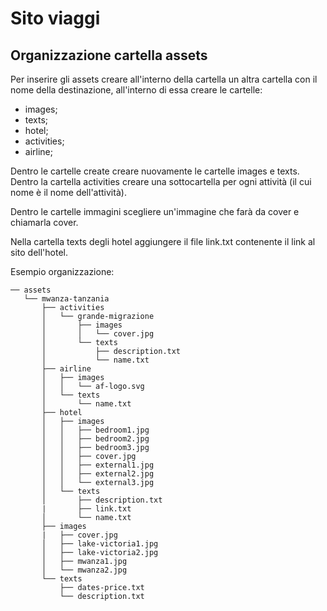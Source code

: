 # Sito viaggi

## Organizzazione cartella assets

Per inserire gli assets creare all'interno della cartella un altra cartella con il nome della destinazione, all'interno di essa creare le cartelle:

* images;
* texts;
* hotel;
* activities;
* airline;

Dentro le cartelle create creare nuovamente le cartelle images e texts. Dentro la cartella activities creare una sottocartella per ogni attività (il cui nome è il nome dell'attività). 

Dentro le cartelle immagini scegliere un'immagine che farà da cover e chiamarla cover.

Nella cartella texts degli hotel aggiungere il file link.txt contenente il link al sito dell'hotel.

Esempio organizzazione:
```
── assets
   └── mwanza-tanzania
       ├── activities
       │   └── grande-migrazione
       │       ├── images
       │       │   └── cover.jpg
       │       └── texts
       │           ├── description.txt
       │           └── name.txt
       ├── airline
       │   ├── images
       │   │   └── af-logo.svg
       │   └── texts
       │       └── name.txt
       ├── hotel
       │   ├── images
       │   │   ├── bedroom1.jpg
       │   │   ├── bedroom2.jpg
       │   │   ├── bedroom3.jpg
       │   │   ├── cover.jpg
       │   │   ├── external1.jpg
       │   │   ├── external2.jpg
       │   │   └── external3.jpg
       │   └── texts
       │       ├── description.txt
       |       ├── link.txt
       │       └── name.txt
       ├── images
       |   ├── cover.jpg
       │   ├── lake-victoria1.jpg
       │   ├── lake-victoria2.jpg
       │   ├── mwanza1.jpg
       │   └── mwanza2.jpg
       └── texts
           ├── dates-price.txt
           └── description.txt
```
